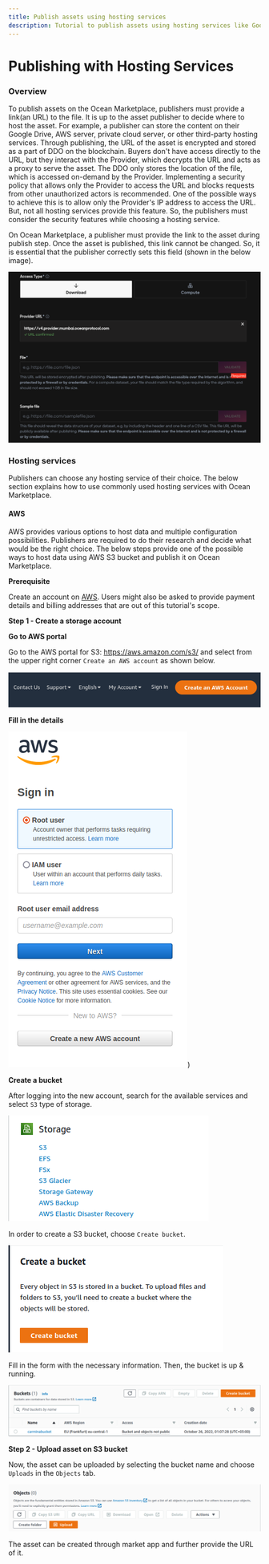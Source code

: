 ```yaml
---
title: Publish assets using hosting services
description: Tutorial to publish assets using hosting services like Google Drive and Azure.
---
```


# Publishing with Hosting Services

### Overview

To publish assets on the Ocean Marketplace, publishers must provide a link(an URL) to the file. It is up to the asset publisher to decide where to host the asset. For example, a publisher can store the content on their Google Drive, AWS server, private cloud server, or other third-party hosting services. Through publishing, the URL of the asset is encrypted and stored as a part of DDO on the blockchain. Buyers don't have access directly to the URL, but they interact with the Provider, which decrypts the URL and acts as a proxy to serve the asset. The DDO only stores the location of the file, which is accessed on-demand by the Provider. Implementing a security policy that allows only the Provider to access the URL and blocks requests from other unauthorized actors is recommended. One of the possible ways to achieve this is to allow only the Provider's IP address to access the URL. But, not all hosting services provide this feature. So, the publishers must consider the security features while choosing a hosting service.

On Ocean Marketplace, a publisher must provide the link to the asset during publish step. Once the asset is published, this link cannot be changed. So, it is essential that the publisher correctly sets this field (shown in the below image).

![Publish - File URL field](../.gitbook/assets/marketplace-publish-file-field.png)

### Hosting services

Publishers can choose any hosting service of their choice. The below section explains how to use commonly used hosting services with Ocean Marketplace.

#### AWS

AWS provides various options to host data and multiple configuration possibilities. Publishers are required to do their research and decide what would be the right choice. The below steps provide one of the possible ways to host data using AWS S3 bucket and publish it on Ocean Marketplace.

**Prerequisite**

Create an account on [AWS](https://aws.amazon.com/s3/). Users might also be asked to provide payment details and billing addresses that are out of this tutorial's scope.

**Step 1 - Create a storage account**

**Go to AWS portal**

Go to the AWS portal for S3: https://aws.amazon.com/s3/ and select from the upper right corner `Create an AWS account` as shown below.

![Create an account - 1](../.gitbook/assets/aws-1.png)

**Fill in the details**

![Create an account - 2](../.gitbook/assets/aws-2.png))

**Create a bucket**

After logging into the new account, search for the available services and select `S3` type of
storage.

![Create an account - 3](../.gitbook/assets/aws-3.png)

In order to create a S3 bucket, choose `Create bucket`.

![Create an account - 4](../.gitbook/assets/aws-4.png)

Fill in the form with the necessary information. Then, the bucket is up & running.

![Create an account - 5](../.gitbook/assets/aws-5.png)

**Step 2 - Upload asset on S3 bucket**

Now, the asset can be uploaded by selecting the bucket name and choose `Uploads`
in the `Objects` tab.

![Upload asset on S3 bucket - 1](../.gitbook/assets/aws-6.png)

The asset can be created through market app and further provide the URL of it.




